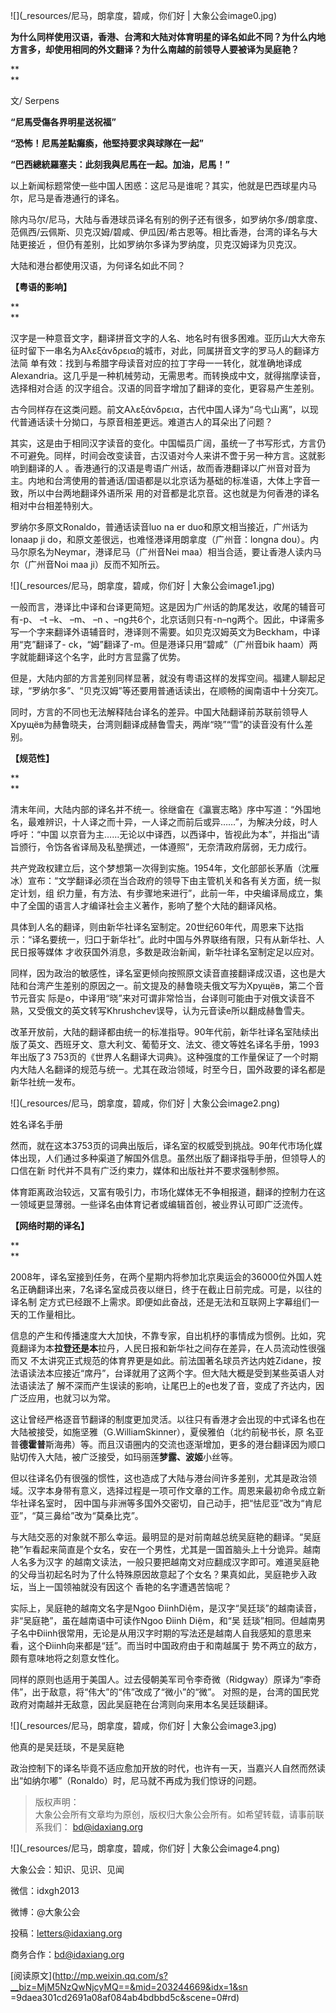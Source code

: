 ![](_resources/尼马，朗拿度，碧咸，你们好 | 大象公会image0.jpg)

**为什么同样使用汉语，香港、台湾和大陆对体育明星的译名如此不同？为什么内地方言多，却使用相同的外文翻译？为什么南越的前领导人要被译为吴庭艳？**

**  
**

文/ Serpens

  

**“尼馬受傷各界明星送祝福”**

**“恐怖！尼馬差點癱瘓，他堅持要求與球隊在一起”**

**“巴西總統羅塞夫：此刻我與尼馬在一起。加油，尼馬！”**

  

以上新闻标题常使一些中国人困惑：这尼马是谁呢？其实，他就是巴西球星内马尔，尼马是香港通行的译名。

  

除内马尔/尼马，大陆与香港球员译名有别的例子还有很多，如罗纳尔多/朗拿度、范佩西/云佩斯、贝克汉姆/碧咸、伊瓜因/希古恩等。相比香港，台湾的译名与大陆更接近
，但仍有差别，比如罗纳尔多译为罗纳度，贝克汉姆译为贝克汉。

  

大陆和港台都使用汉语，为何译名如此不同？

  

**【粤语的影响】**

**  
**

汉字是一种意音文字，翻译拼音文字的人名、地名时有很多困难。亚历山大大帝东征时留下一串名为Αλεξάνδρεια的城市，对此，同属拼音文字的罗马人的翻译方法简
单有效：找到与希腊字母读音对应的拉丁字母一一转化，就准确地译成Alexandria。这几乎是一种机械劳动，无需思考。而转换成中文，就得揣摩读音，选择相对合适
的汉字组合。汉语的同音字增加了翻译的变化，更容易产生差别。

  

古今同样存在这类问题。前文Αλεξάνδρεια，古代中国人译为“乌弋山离”，以现代普通话读十分拗口，与原音相差更远。难道古人的耳朵出了问题？

  

其实，这是由于相同汉字读音的变化。中国幅员广阔，虽统一了书写形式，方言仍不可避免。同样，时间会改变读音，古汉语对今人来讲不啻于另一种方言。这就影响到翻译的人
。香港通行的汉语是粤语广州话，故而香港翻译以广州音对音为主。内地和台湾使用的普通话/国语都是以北京话为基础的标准语，大体上字音一致，所以中台两地翻译外语所采
用的对音都是北京音。这也就是为何香港的译名相对中台相差特别大。

  

罗纳尔多原文Ronaldo，普通话读音luo na er duo和原文相当接近，广州话为lonaap ji
do，和原文差很远，也难怪港译用朗拿度（广州音：longna dou）。内马尔原名为Neymar，港译尼马（广州音Nei
maa）相当合适，要让香港人读内马尔（广州音Noi maa ji）反而不知所云。

  

![](_resources/尼马，朗拿度，碧咸，你们好 | 大象公会image1.jpg)

  

一般而言，港译比中译和台译更简短。这是因为广州话的韵尾发达，收尾的辅音可有-p、 –t –k、 –m、 –n
、–ng共6个，北京话则只有-n–ng两个。因此，中译需多写一个字来翻译外语辅音时，港译则不需要。如贝克汉姆英文为Beckham，中译用“克”翻译了-
ck，“姆”翻译了-m。但是港译只用“碧咸”（广州音bik haam）两字就能翻译这个名字，此时方言显露了优势。

  

但是，大陆内部的方言差别同样显著，就没有粤语这样的发挥空间。福建人聊起足球，“罗纳尔多”、“贝克汉姆”等还要用普通话读出，在顺畅的闽南语中十分突兀。

  

同时，方言的不同也无法解释陆台译名的差异。中国大陆翻译前苏联前领导人Хрущёв为赫鲁晓夫，台湾则翻译成赫鲁雪夫，两岸“晓”“雪”的读音没有什么差别。

  

**【规范性】**

**  
**

清末年间，大陆内部的译名并不统一。徐继畲在《瀛寰志略》序中写道：“外国地名，最难辨识，十人译之而十异，一人译之而前后或异……”，为解决分歧，时人呼吁：“中国
以京音为主……无论以中译西，以西译中，皆视此为本”，并指出“请旨颁行，令饬各省译局及私塾撰述，一体遵照”，无奈清政府孱弱，无力成行。

  

共产党政权建立后，这个梦想第一次得到实施。1954年，文化部部长茅盾（沈雁冰）宣布：“文学翻译必须在当合政府的领导下由主管机关和各有关方面，统一拟定计划，组
织力量，有方法、有步骤地来进行”，此前一年，中央编译局成立，集中了全国的语言人才编译社会主义著作，影响了整个大陆的翻译风格。

  

具体到人名的翻译，则由新华社译名室制定。20世纪60年代，周恩来下达指示：“译名要统一，归口于新华社”。此时中国与外界联络有限，只有从新华社、人民日报等媒体
才收获国外消息，多数是政治新闻，新华社译名室制定足以应对。

  

同样，因为政治的敏感性，译名室更倾向按照原文读音直接翻译成汉语，这也是大陆和台湾产生差别的原因之一。前文提及的赫鲁晓夫俄文写为Хрущёв，第二个音节元音实
际是o，中译用“晓”来对可谓非常恰当，台译则可能由于对俄文读音不熟，又受俄文的英文转写Khrushchev误导，认为元音读e所以翻成赫鲁雪夫。

  

改革开放前，大陆的翻译都由统一的标准指导。90年代前，新华社译名室陆续出版了英文、西班牙文、意大利文、葡萄牙文、法文、德文等姓名译名手册，1993年出版了3
753页的《世界人名翻译大词典》。这种强度的工作量保证了一个时期内大陆人名翻译的规范与统一。尤其在政治领域，时至今日，国外政要的译名都是新华社统一发布。

  

![](_resources/尼马，朗拿度，碧咸，你们好 | 大象公会image2.png)

姓名译名手册

  

然而，就在这本3753页的词典出版后，译名室的权威受到挑战。90年代市场化媒体出现，人们通过多种渠道了解国外信息。虽然出版了翻译指导手册，但领导人的口信在新
时代并不具有广泛约束力，媒体和出版社并不要求强制参照。

  

体育距离政治较远，又富有吸引力，市场化媒体无不争相报道，翻译的控制力在这一领域更显薄弱。一些译名由体育记者或编辑首创，被业界认可即广泛流传。

  

**【网络时期的译名】**

**  
**

2008年，译名室接到任务，在两个星期内将参加北京奥运会的36000位外国人姓名正确翻译出来，7名译名室成员夜以继日，终于在截止日前完成。可是，以往的译名制
定方式已经跟不上需求。即便如此奋战，还是无法和互联网上字幕组们一天的工作量相比。

  

信息的产生和传播速度大大加快，不靠专家，自出机杼的事情成为惯例。比如，究竟翻译为本**拉登还是本**拉丹，人民日报和新华社之间存在差异，在人员流动性很强而又
不太讲究正式规范的体育界更是如此。前法国著名球员齐达内姓Zidane，按法语读法本应接近“席丹”，台译就用了这两个字。但大陆大概是受到某些英语人对法语读法了
解不深而产生误读的影响，让尾巴上的e也发了音，变成了齐达内，因广泛应用，也就习以为常。

  

这让曾经严格逐音节翻译的制度更加灵活。以往只有香港才会出现的中式译名也在大陆被接受，如施坚雅（G.WilliamSkinner），夏侯雅伯（北约前秘书长，原
名亚普**德霍普**斯海弗）等。而且汉语圈内的交流也逐渐增加，更多的港台翻译因为顺口贴切传入大陆，被广泛接受，如玛丽莲**梦露、波姬**小丝等。

  

但以往译名仍有很强的惯性，这也造成了大陆与港台间许多差别，尤其是政治领域。汉字本身带有意义，选择过程是一项可作文章的工作。周恩来最初命令成立新华社译名室时，
因中国与非洲等多国外交密切，自己动手，把“怯尼亚”改为“肯尼亚”，“莫三鼻给”改为“莫桑比克”。

  

与大陆交恶的对象就不那么幸运。最明显的是对前南越总统吴庭艳的翻译。“吴庭艳”乍看起来简直是个女名，安在一个男性，尤其是一国首脑头上十分诡异。越南人名多为汉字
的越南文读法，一般只要把越南文对应翻成汉字即可。难道吴庭艳的父母当初起名时为了什么特殊原因故意起了个女名？果真如此，吴庭艳步入政坛，当上一国领袖就没有因这个
香艳的名字遭遇苦恼呢？

  

实际上，吴庭艳的越南文名字是Ngoo ĐiinhDiệm，是汉字“吴廷琰”的越南读音，非“吴庭艳”，虽在越南语中可读作Ngoo Điinh Diệm，和“吴
廷琰”相同。但越南男子名中Điinh很常用，无论是从用汉字时期的写法还是越南人自我感知的意思来看，这个Điinh向来都是“廷”。而当时中国政府由于和南越属于
势不两立的敌方，颇有意味地将之刻意女性化。

  

同样的原则也适用于美国人。过去侵朝美军司令李奇微（Ridgway）原译为“李奇伟”，出于敌意，将“伟大”的“伟”改成了“微小”的“微”。
对照的是，台湾的国民党政府对南越并无敌意，因此吴庭艳在台湾则向来用本名吴廷琰翻译。

  

![](_resources/尼马，朗拿度，碧咸，你们好 | 大象公会image3.jpg)

他真的是吴廷琰，不是吴庭艳

  

政治控制下的译名毕竟不适应愈加开放的时代，也许有一天，当嘉兴人自然而然读出“如纳尔嘟”（Ronaldo）时，尼马就不再成为我们惊讶的问题。

  

> 版权声明：  
大象公会所有文章均为原创，版权归大象公会所有。如希望转载，请事前联系我们： bd@idaxiang.org

![](_resources/尼马，朗拿度，碧咸，你们好 | 大象公会image4.png)

大象公会：知识、见识、见闻

微信：idxgh2013

微博：@大象公会

投稿：letters@idaxiang.org

商务合作：bd@idaxiang.org

  

[阅读原文](http://mp.weixin.qq.com/s?__biz=MjM5NzQwNjcyMQ==&mid=203244669&idx=1&sn
=9daea301cd2691a08af084ab4bdbbd5c&scene=0#rd)


